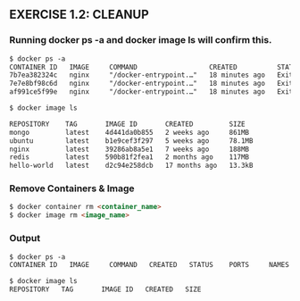 ## EXERCISE 1.2: CLEANUP 

### Running docker ps -a and docker image ls will confirm this.
```markdown
$ docker ps -a
CONTAINER ID   IMAGE     COMMAND                  CREATED          STATUS                      PORTS     NAMES
7b7ea382324c   nginx     "/docker-entrypoint.…"   18 minutes ago   Exited (0) 9 minutes ago              pensive_lehmann
7e7e8bf98c6d   nginx     "/docker-entrypoint.…"   18 minutes ago   Exited (0) 35 seconds ago             romantic_kowalevski
af991ce5f99e   nginx     "/docker-entrypoint.…"   18 minutes ago   Exited (0) 9 minutes ago              brave_hellman
```
```markdown
$ docker image ls 

REPOSITORY    TAG       IMAGE ID       CREATED         SIZE
mongo         latest    4d441da0b855   2 weeks ago     861MB
ubuntu        latest    b1e9cef3f297   5 weeks ago     78.1MB
nginx         latest    39286ab8a5e1   7 weeks ago     188MB
redis         latest    590b81f2fea1   2 months ago    117MB
hello-world   latest    d2c94e258dcb   17 months ago   13.3kB
```
### Remove Containers & Image
```markdown
$ docker container rm <container_name>
$ docker image rm <image_name>
```
### Output
```markdown
$ docker ps -a
CONTAINER ID   IMAGE     COMMAND   CREATED   STATUS    PORTS     NAMES
```
```markdown
$ docker image ls
REPOSITORY   TAG       IMAGE ID   CREATED   SIZE
```
